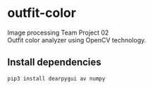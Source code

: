 # outfit-color
Image processing Team Project 02  
Outfit color analyzer using OpenCV technology.  

## Install dependencies

```python
pip3 install dearpygui av numpy
```